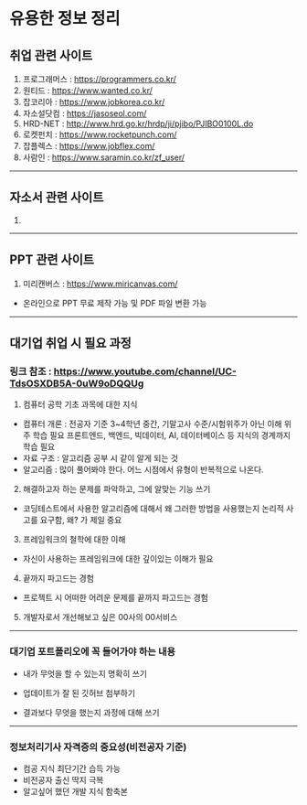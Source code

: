 # 유용한 정보 정리 

## 취업 관련 사이트
1. 프로그래머스 : https://programmers.co.kr/ <br>
2. 원티드 : https://www.wanted.co.kr/ <br>
3. 잡코리아 : https://www.jobkorea.co.kr/ <br>
4. 자소설닷컴 : https://jasoseol.com/ <br>
5. HRD-NET : http://www.hrd.go.kr/hrdp/ji/pjibo/PJIBO0100L.do <br>
6. 로켓펀치 : https://www.rocketpunch.com/<br>
7. 잡플렉스 : https://www.jobflex.com/<br>
8. 사람인 : https://www.saramin.co.kr/zf_user/<br>

---------------------------------------

## 자소서 관련 사이트
1. 

---------------------------------------

## PPT 관련 사이트
1. 미리캔버스 : https://www.miricanvas.com/<br>
- 온라인으로 PPT 무료 제작 가능 및 PDF 파일 변환 가능<br>

---------------------------------------

## 대기업 취업 시 필요 과정
### 링크 참조 : https://www.youtube.com/channel/UC-TdsOSXDB5A-0uW9oDQQUg

1. 컴퓨터 공학 기초 과목에 대한 지식
  - 컴퓨터 개론 : 전공자 기준 3~4학년 중간, 기말고사 수준/시험위주가 아닌 이해 위주 학습 필요
프론트엔드, 백엔드, 빅데이터, AI, 데이터베이스 등 지식의 경계까지 학습 필요
  - 자료 구조 : 알고리즘 공부 시 같이 알게 되는 것
  - 알고리즘 : 많이 풀어봐야 한다. 어느 시점에서 유형이 반복적으로 나온다.

2. 해결하고자 하는 문제를 파악하고, 그에 알맞는 기능 쓰기
- 코딩테스트에서 사용한 알고리즘에 대해서 왜 그러한 방법을 사용했는지
논리적 사고를 요구함, 왜? 가 제일 중요

3. 프레임워크의 철학에 대한 이해
- 자신이 사용하는 프레임워크에 대한 깊이있는 이해가 필요

4. 끝까지 파고드는 경험
- 프로젝트 시 어떠한 어려운 문제를 끝까지 파고드는 경험

5. 개발자로서 개선해보고 싶은 00사의 00서비스

------------------------------

### 대기업 포트폴리오에 꼭 들어가야 하는 내용
+ 내가 무엇을 할 수 있는지 명확히 쓰기
- 업데이트가 잘 된 깃허브 첨부하기
* 결과보다 무엇을 했는지 과정에 대해 쓰기

------------------------------

### 정보처리기사 자격증의 중요성(비전공자 기준)
+ 컴공 지식 최단기간 습득 가능
+ 비전공자 출신 딱지 극복
+ 알고싶어 했던 개발 지식 함축본
